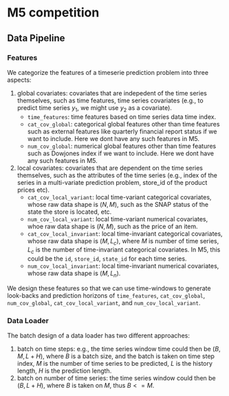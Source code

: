 # M5 competition


## Data Pipeline

### Features
We categorize the features of a timeserie prediction problem into three aspects:
1. global covariates: covariates that are indepedent of the time series themselves, such as time features, time series covariates (e.g., to predict time series $y_1$, we might use $y_2$ as a covariate). 
    - `time_features`: time features based on time series data time index. 
    - `cat_cov_global`: categorical global features other than time features such as external features like quarterly financial report status if we want to include. Here we dont have any such features in M5.
    - `num_cov_global`: numerical global features other than time features such as Dowjones index if we want to include. Here we dont have any such features in M5.
2. local covariates: covariates that are dependent on the time series themselves, such as the attributes of the time series (e.g., index of the series in a multi-variate prediction problem, store_id of the product prices etc). 
    - `cat_cov_local_variant`: local time-variant categorical covariates, whose raw data shape is $(N, M)$, such as the SNAP status of the state the store is located, etc.
    - `num_cov_local_variant`: local time-variant numerical covariates, whoe raw data shape is $(N,M)$,  such as the price of an item.
    - `cat_cov_local_invariant`: local time-invariant categorical covariates, whose raw data shape is $(M, L_c)$, where $M$ is number of time series, $L_c$ is the number of time-invariant categorical covariates. In M5, this could be the `id`, `store_id`, `state_id` for each time series.
    - `num_cov_local_invariant`: local time-invariant numerical covariates, whose raw data shape is $(M, L_n)$.

We design these features so that we can use time-windows to generate look-backs and prediction horizons of `time_features`, `cat_cov_global`, `num_cov_global`, `cat_cov_local_variant`, and `num_cov_local_variant`.

### Data Loader
The batch design of a data loader has two different approaches:
1. batch on time steps: e.g., the time series window time could then be $(B, M, L+H)$, where $B$ is a batch size, and the batch is taken on time step index, $M$ is the number of time series to be predicted, $L$ is the history length, $H$ is the prediction length.
2. batch on number of time series: the time series window could then be $(B, L+H)$, where $B$ is taken on $M$, thus $B <= M$.

